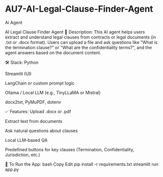 # AU7-AI-Legal-Clause-Finder-Agent
Ai Agent

AI Legal Clause Finder Agent
🧠 Description:
This AI agent helps users extract and understand legal clauses from contracts or legal documents (in .txt or .docx format). Users can upload a file and ask questions like "What is the termination clause?" or "What are the confidentiality terms?", and the agent answers based on the document content.

🛠️ Stack:
Python

Streamlit (UI)

LangChain or custom prompt logic

Ollama / Local LLM (e.g., TinyLLaMA or Mistral)

docx2txt, PyMuPDF, dotenv

✅ Features:
Upload .docx or .pdf

Extract text from documents

Ask natural questions about clauses

Local LLM-based QA

Predefined buttons for key clauses (Termination, Confidentiality, Jurisdiction, etc.)

🏁 To Run the App:
bash
Copy
Edit
pip install -r requirements.txt
streamlit run app.py
